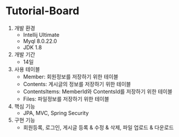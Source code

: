 # Tutorial-Board
1. 개발 환경 
   - Intellij Ultimate
   - Myql 8.0.22.0
   - JDK 1.8
2. 개발 기간
   - 14일
3. 사용 테이블
   - Member: 회원정보를 저장하기 위한 테이블 
   - Contents: 게시글의 정보를 저장하기 위한 테이블 
   - ContentsItems: MemberId와 ContentsId를 저장하기 위한 테이블 
   - Files: 파일정보를 저장하기 위한 테이블
4. 핵심 기능
   - JPA, MVC, Spring Security
5. 구현 기능
   - 회원등록, 로그인, 게시글 등록 & 수정 & 삭제, 파일 업로드 & 다운로드

